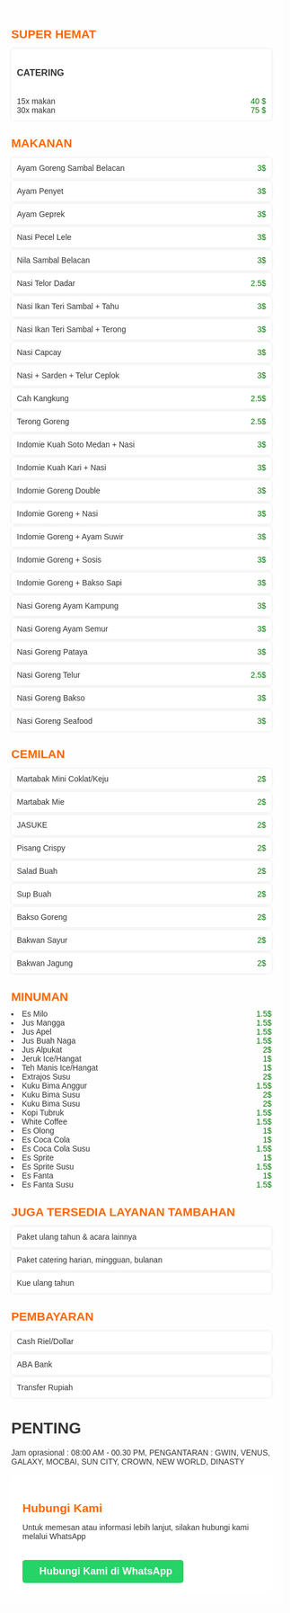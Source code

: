 <html lang="en">
<head>
    <meta charset="UTF-8">
    <meta name="viewport" content="width=device-width, initial-scale=1.0">
    <title>RESTO ADA KAMI</title>
    <link rel="stylesheet" href="https://cdnjs.cloudflare.com/ajax/libs/font-awesome/6.0.0-beta3/css/all.min.css">
    <style>
        body {
            font-family: Arial, sans-serif;
            background-image: url('https://yaninatrekhleb.github.io/restaurant-website/img/brooke-lark-aGjP08-HbYY-unsplash.jpg');
            background-size: cover;
            background-position: center;
            color: #333;
            margin: 0;
            padding: 0;
        }
        header {
            background-color: rgba(255, 255, 255, 0.8);
            padding: 20px;
            text-align: center;
            font-size: 24px;
            font-weight: bold;
        }
        .container {
            max-width: 900px;
            margin: 0 auto;
            padding: 20px;
            background-color: rgba(255, 255, 255, 0.8);
            border-radius: 10px;
        }
        h2 {
            color: #ff6600;
            margin-bottom: 10px;
        }
        ul {
            list-style-type: none;
            padding: 0;
        }
        ul li {
            padding: 10px;
            background-color: #fff;
            margin-bottom: 5px;
            border-radius: 5px;
            box-shadow: 0px 0px 5px rgba(0, 0, 0, 0.1);
        }
        .price {
            float: right;
            color: #007b00;
        }
        footer {
            background-color: #333;
            color: #fff;
            text-align: center;
            padding: 10px;
            position: fixed;
            bottom: 0;
            width: 100%;
        }
        .whatsapp-button {
            display: inline-block;
            background-color: #25D366;
            color: white;
            padding: 10px 20px;
            text-align: center;
            font-size: 18px;
            font-weight: bold;
            text-decoration: none;
            border-radius: 5px;
            margin-top: 20px;
        }
        .whatsapp-button i {
            margin-right: 10px;
        }
        /* Responsive styling */
        @media (max-width: 768px) {
            .container {
                width: 90%;
                padding: 10px;
            }
            header {
                font-size: 20px;
                padding: 10px;
            }
            ul li {
                font-size: 14px;
            }
            .whatsapp-button {
                font-size: 16px;
                padding: 8px 15px;
            }
        }
        @media (max-width: 480px) {
            .container {
                width: 95%;
                padding: 8px;
            }
            header {
                font-size: 18px;
                padding: 8px;
            }
            ul li {
                font-size: 12px;
                padding: 8px;
            }
            .whatsapp-button {
                font-size: 14px;
                padding: 6px 12px;
            }
        }
    </style>
</head>
<body>

<div class="container">
    <h2>SUPER HEMAT</h2>
    <ul>
        <li><h3>CATERING</h3><br>
        15x makan <span class="price">40 $</span><br>
        30x makan <span class="price">75 $</span>
        </li>
    </ul>
    <h2>MAKANAN</h2>
    <ul>
        <li>Ayam Goreng Sambal Belacan <span class="price">3$</span></li>
        <li>Ayam Penyet <span class="price">3$</span></li>
        <li>Ayam Geprek <span class="price">3$</span></li>
        <li>Nasi Pecel Lele <span class="price">3$</span></li>
        <li>Nila Sambal Belacan <span class="price">3$</span></li>
        <li>Nasi Telor Dadar <span class="price">2.5$</span></li>
        <li>Nasi Ikan Teri Sambal + Tahu <span class="price">3$</span></li>
        <li>Nasi Ikan Teri Sambal + Terong <span class="price">3$</span></li>
        <li>Nasi Capcay <span class="price">3$</span></li>
        <li>Nasi + Sarden + Telur Ceplok <span class="price">3$</span></li>
        <li>Cah Kangkung <span class="price">2.5$</span></li>
        <li>Terong Goreng <span class="price">2.5$</span></li>
        <li>Indomie Kuah Soto Medan + Nasi <span class="price">3$</span></li>
        <li>Indomie Kuah Kari + Nasi <span class="price">3$</span></li>
        <li>Indomie Goreng Double <span class="price">3$</span></li>
        <li>Indomie Goreng + Nasi <span class="price">3$</span></li>
        <li>Indomie Goreng + Ayam Suwir <span class="price">3$</span></li>
        <li>Indomie Goreng + Sosis <span class="price">3$</span></li>
        <li>Indomie Goreng + Bakso Sapi <span class="price">3$</span></li>
        <li>Nasi Goreng Ayam Kampung <span class="price">3$</span></li>
        <li>Nasi Goreng Ayam Semur <span class="price">3$</span></li>
        <li>Nasi Goreng Pataya <span class="price">3$</span></li>
        <li>Nasi Goreng Telur <span class="price">2.5$</span></li>
        <li>Nasi Goreng Bakso <span class="price">3$</span></li>
        <li>Nasi Goreng Seafood <span class="price">3$</span></li>
    </ul>
    <h2>CEMILAN</h2>
    <ul>
        <li>Martabak Mini Coklat/Keju <span class="price">2$</span></li>
        <li>Martabak Mie <span class="price">2$</span></li>
        <li>JASUKE<span class="price">2$</span></li>
        <li>Pisang Crispy<span class="price">2$</span></li>
        <li>Salad Buah<span class="price">2$</span></li>
        <li>Sup Buah<span class="price">2$</span></li>
        <li>Bakso Goreng<span class="price">2$</span></li>
        <li>Bakwan Sayur<span class="price">2$</span></li>
        <li>Bakwan Jagung<span class="price">2$</span></li>
    </ul>
    <h2>MINUMAN</h2>
        <li>Es Milo <span class="price">1.5$</span></li>
        <li>Jus Mangga <span class="price">1.5$</span></li>
        <li>Jus Apel <span class="price">1.5$</span></li>
        <li>Jus Buah Naga <span class="price">1.5$</span></li>
        <li>Jus Alpukat <span class="price">2$</span></li>
        <li>Jeruk Ice/Hangat <span class="price">1$</span></li>
        <li>Teh Manis Ice/Hangat <span class="price">1$</span></li>
        <li>Extrajos Susu <span class="price">2$</span></li>
        <li>Kuku Bima Anggur <span class="price">1.5$</span></li>
        <li>Kuku Bima Susu <span class="price">2$<//li>
        <li>Kuku Bima Susu <span class="price">2$</span></li>
        <li>Kopi Tubruk <span class="price">1.5$</span></li>
        <li>White Coffee <span class="price">1.5$</span></li>
        <li>Es Olong <span class="price">1$</span></li>
        <li>Es Coca Cola <span class="price">1$</span></li>
        <li>Es Coca Cola Susu <span class="price">1.5$</span></li>
        <li>Es Sprite <span class="price">1$</span></li>
        <li>Es Sprite Susu <span class="price">1.5$</span></li>
        <li>Es Fanta <span class="price">1$</span></li>
        <li>Es Fanta Susu <span class="price">1.5$</span></li>
    <h2>JUGA TERSEDIA LAYANAN TAMBAHAN </h2>
    <ul>
        <li>Paket ulang tahun & acara lainnya</li>
        <li>Paket catering harian, mingguan, bulanan</li>
        <li>Kue ulang tahun</li>
    </ul>
    <h2>PEMBAYARAN</h2>
    <ul>
        <li>Cash Riel/Dollar</li>
        <li>ABA Bank</li>
        <li>Transfer Rupiah</li>
    </ul>
    <h1>PENTING</h1>
    <p>Jam oprasional : 08:00 AM - 00.30 PM, PENGANTARAN : GWIN, VENUS, GALAXY, MOCBAI, SUN CITY, CROWN, NEW WORLD, DINASTY
        <div class="container">
    <h2>Hubungi Kami</h2>
    <p>Untuk memesan atau informasi lebih lanjut, silakan hubungi kami melalui WhatsApp</p>
    <a href="https://wa.me/6281396105200?text=Hallo%20saya%20ingin%20order" class="whatsapp-button">
        <i class="fab fa-whatsapp"></i> Hubungi Kami di WhatsApp
    </a>
</div>
